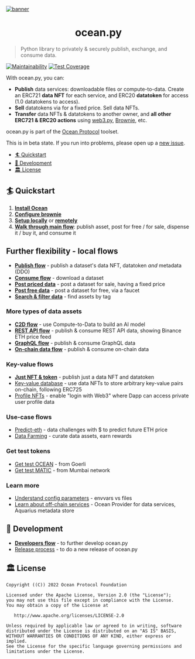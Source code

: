 <!--
Copyright 2022 Ocean Protocol Foundation
SPDX-License-Identifier: Apache-2.0
-->

[![banner](https://raw.githubusercontent.com/oceanprotocol/art/master/github/repo-banner%402x.png)](https://oceanprotocol.com)

<h1 align="center">ocean.py</h1>

> Python library to privately & securely publish, exchange, and consume data.

[![Maintainability](https://api.codeclimate.com/v1/badges/a0be65f412a35440c63e/maintainability)](https://codeclimate.com/github/oceanprotocol/ocean.py/maintainability)
[![Test Coverage](https://api.codeclimate.com/v1/badges/a0be65f412a35440c63e/test_coverage)](https://codeclimate.com/github/oceanprotocol/ocean.py/test_coverage)

With ocean.py, you can:

- **Publish** data services: downloadable files or compute-to-data. Create an ERC721 **data NFT** for each service, and ERC20 **datatoken** for access (1.0 datatokens to access).
- **Sell** datatokens via for a fixed price. Sell data NFTs.
- **Transfer** data NFTs & datatokens to another owner, and **all other ERC721 & ERC20 actions** using [web3.py](https://web3py.readthedocs.io), [Brownie](https://eth-brownie.readthedocs.io/en/latest/), etc.

ocean.py is part of the [Ocean Protocol](https://www.oceanprotocol.com) toolset.

This is in beta state. If you run into problems, please open up a [new issue](/issues).

- [🏄 Quickstart](#-quickstart)
- [🦑 Development](#-development)
- [🏛 License](#-license)

## 🏄 Quickstart

 1. **[Install Ocean](READMEs/install.md)**
 2. **[Configure brownie](READMEs/brownie.md)**
 3. **[Setup locally](READMEs/setup-local.md)** or **[remotely](READMEs/setup-remote.md)**
 4. **[Walk through main flow](main-flow.md)**: publish asset, post for free / for sale, dispense it / buy it, and consume it


## Further flexibility - local flows

- **[Publish flow](READMEs/publish-flow.md)** - publish a dataset's data NFT, datatoken _and_ metadata (DDO)
- **[Consume flow](READMEs/consume-flow.md)** - download a dataset
- **[Post priced data](READMEs/marketplace-flow.md)** - post a dataset for sale, having a fixed price
- **[Post free data](READMEs/dispenser-flow.md)** - post a dataset for free, via a faucet
- **[Search & filter data](READMEs/search-and-filter-assets.md)** - find assets by tag

### More types of data assets

- **[C2D flow](READMEs/c2d-flow.md)** - use Compute-to-Data to build an AI model
- **[REST API flow](READMEs/publish-flow-restapi.md)** - publish & consume REST API data, showing Binance ETH price feed
- **[GraphQL flow](READMEs/publish-flow-graphql.md)** - publish & consume GraphQL data
- **[On-chain data flow](READMEs/publish-flow-onchain.md)** - publish & consume on-chain data

### Key-value flows

- **[Just NFT & token](READMEs/data-nfts-and-datatokens-flow.md)** - publish just a data NFT and datatoken
- [Key-value database](READMEs/key-value-flow.md) - use data NFTs to store arbitrary key-value pairs on-chain, following ERC725
- [Profile NFTs](READMEs/profile-nfts-flow.md) - enable "login with Web3" where Dapp can access private user profile data

### Use-case flows

- [Predict-eth](https://github.com/oceanprotocol/predict-eth) - data challenges with $ to predict future ETH price
- [Data Farming](READMEs/df.md) - curate data assets, earn rewards

### Get test tokens

- [Get test OCEAN](READMEs/get-test-OCEAN.md) - from Goerli
- [Get test MATIC](READMEs/get-test-MATIC.md) - from Mumbai network

### Learn more
- [Understand config parameters](READMEs/parameters.md) - envvars vs files
- [Learn about off-chain services](READMEs/services.md) - Ocean Provider for data services, Aquarius metadata store

## 🦑 Development

- **[Developers flow](READMEs/developers.md)** - to further develop ocean.py
- [Release process](READMEs/release-process.md) - to do a new release of ocean.py

## 🏛 License

    Copyright ((C)) 2022 Ocean Protocol Foundation

    Licensed under the Apache License, Version 2.0 (the "License");
    you may not use this file except in compliance with the License.
    You may obtain a copy of the License at

       http://www.apache.org/licenses/LICENSE-2.0

    Unless required by applicable law or agreed to in writing, software
    distributed under the License is distributed on an "AS IS" BASIS,
    WITHOUT WARRANTIES OR CONDITIONS OF ANY KIND, either express or implied.
    See the License for the specific language governing permissions and
    limitations under the License.

